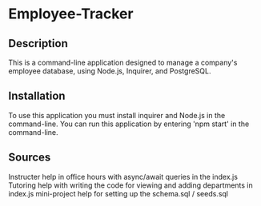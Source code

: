 # Employee-Tracker

## Description

This is a command-line application designed to manage a company's employee database, using Node.js, Inquirer, and PostgreSQL.

## Installation

To use this application you must install inquirer and Node.js in the command-line. You can run this application by entering 'npm start' in the command-line. 

## Sources

Instructer help in office hours with async/await queries in the index.js
Tutoring help with writing the code for viewing and adding departments in index.js
mini-project help for setting up the schema.sql / seeds.sql
